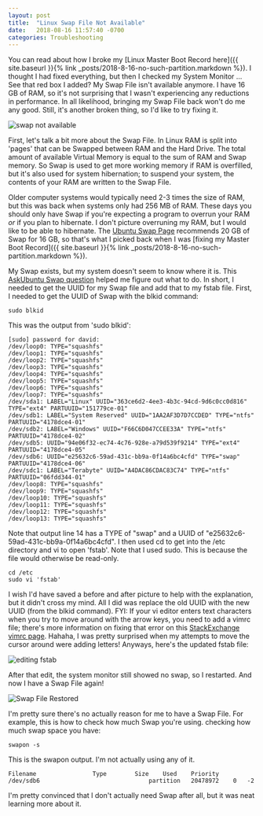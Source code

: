 ```yaml
---
layout: post
title:  "Linux Swap File Not Available"
date:   2018-08-16 11:57:40 -0700
categories: Troubleshooting
---
```

You can read about how I broke my [Linux Master Boot Record here]({{ site.baseurl }}{% link _posts/2018-8-16-no-such-partition.markdown %}). I thought I had fixed everything, but then I checked my System Monitor ... See that red box I added? My Swap File isn't available anymore. I have 16 GB of RAM, so it's not surprising that I wasn't experiencing any reductions in performance. In all likelihood, bringing my Swap File back won't do me any good. Still, it's another broken thing, so I'd like to try fixing it.

![swap not available]({{"/assets/swap_not_available/swap_not_available.jpg"}})

First, let's talk a bit more about the Swap File. In Linux RAM is split into 'pages' that can be Swapped between RAM and the Hard Drive. The total amount of available Virtual Memory is equal to the sum of RAM and Swap memory. So Swap is used to get more working memory if RAM is overfilled, but it's also used for system hibernation; to suspend your system, the contents of your RAM are written to the Swap File.

Older computer systems would typically need 2-3 times the size of RAM, but this was back when systems only had 256 MB of RAM. These days you should only have Swap if you're expecting a program to overrun your RAM *or* if you plan to hibernate. I don't picture overruning my RAM, but I would like to be able to hibernate. The [Ubuntu Swap Page] recommends 20 GB of Swap for 16 GB, so that's what I picked back when I was [fixing my Master Boot Record]({{ site.baseurl }}{% link _posts/2018-8-16-no-such-partition.markdown %}).

My Swap exists, but my system doesn't seem to know where it is. This [AskUbuntu Swap question] helped me figure out what to do. In short, I needed to get the UUID for my Swap file and add that to my fstab file. First, I needed to get the UUID of Swap with the blkid command:

```console
sudo blkid
```

This was the output from 'sudo blkid':

```console
[sudo] password for david:
/dev/loop0: TYPE="squashfs"
/dev/loop1: TYPE="squashfs"
/dev/loop2: TYPE="squashfs"
/dev/loop3: TYPE="squashfs"
/dev/loop4: TYPE="squashfs"
/dev/loop5: TYPE="squashfs"
/dev/loop6: TYPE="squashfs"
/dev/loop7: TYPE="squashfs"
/dev/sda1: LABEL="Linux" UUID="363ce6d2-4ee3-4b3c-94cd-9d6c0cc0d816" TYPE="ext4" PARTUUID="151779ce-01"
/dev/sdb1: LABEL="System Reserved" UUID="1AA2AF3D7D7CCDED" TYPE="ntfs" PARTUUID="4178dce4-01"
/dev/sdb2: LABEL="Windows" UUID="F66C6D047CCEE33A" TYPE="ntfs" PARTUUID="4178dce4-02"
/dev/sdb5: UUID="94e06f32-ec74-4c76-928e-a79d539f9214" TYPE="ext4" PARTUUID="4178dce4-05"
/dev/sdb6: UUID="e25632c6-59ad-431c-bb9a-0f14a6bc4cfd" TYPE="swap" PARTUUID="4178dce4-06"
/dev/sdc1: LABEL="Terabyte" UUID="A4DAC86CDAC83C74" TYPE="ntfs" PARTUUID="06fdd344-01"
/dev/loop8: TYPE="squashfs"
/dev/loop9: TYPE="squashfs"
/dev/loop10: TYPE="squashfs"
/dev/loop11: TYPE="squashfs"
/dev/loop12: TYPE="squashfs"
/dev/loop13: TYPE="squashfs"
```

Note that output line 14 has a TYPE of "swap" and a UUID of "e25632c6-59ad-431c-bb9a-0f14a6bc4cfd". I then used cd to get into the /etc directory and vi to open 'fstab'. Note that I used sudo. This is because the file would otherwise be read-only.

```console
cd /etc
sudo vi 'fstab'
```

I wish I'd have saved a before and after picture to help with the explanation, but it didn't cross my mind. All I did was replace the old UUID with the new UUID (from the blkid command). FYI: If your vi editor enters text characters when you try to move around with the arrow keys, you need to add a vimrc file; there's more information on fixing that error on this [StackExchange vimrc page]. Hahaha, I was pretty surprised when my attempts to move the cursor around were adding letters! Anyways, here's the updated fstab file:

![editing fstab]({{"/assets/swap_not_available/adding_UUID_line.jpg"}})

After that edit, the system monitor still showed no swap, so I restarted. And now I have a Swap File again!

![Swap File Restored]({{"/assets/swap_not_available/swap_file_available.jpg"}})

I'm pretty sure there's no actually reason for me to have a Swap File. For example, this is how to check how much Swap you're using.
checking how much swap space you have:

```console
swapon -s
```

This is the swapon output. I'm not actually using any of it.

```console
Filename				Type		Size	Used	Priority
/dev/sdb6                              	partition	20478972	0	-2
```

 I'm pretty convinced that I don't actually need Swap after all, but it was neat learning more about it.

[Ubuntu Swap Page]:https://help.ubuntu.com/community/SwapFaq
[AskUbuntu Swap question]:https://askubuntu.com/questions/194775/swap-not-available-i-must-manually-swapon-after-every-reboot
[StackExchange vimrc page]:https://askubuntu.com/questions/353911/hitting-arrow-keys-adds-characters-in-vi-editor
